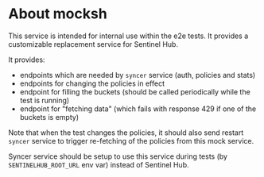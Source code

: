 # About mocksh

This service is intended for internal use within the e2e tests. It provides a customizable replacement service for Sentinel Hub.

It provides:
- endpoints which are needed by `syncer` service (auth, policies and stats)
- endpoints for changing the policies in effect
- endpoint for filling the buckets (should be called periodically while the test is running)
- endpoint for "fetching data" (which fails with response 429 if one of the buckets is empty)

Note that when the test changes the policies, it should also send restart `syncer` service to trigger re-fetching of the policies from this mock service.

Syncer service should be setup to use this service during tests (by `SENTINELHUB_ROOT_URL` env var) instead of Sentinel Hub.

